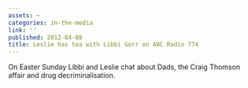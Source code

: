 ```yaml
---
assets: ~
categories: in-the-media
link: ''
published: 2012-04-08
title: Leslie has tea with Libbi Gorr on ABC Radio 774
---
```

On Easter Sunday Libbi and Leslie chat about Dads, the Craig Thomson affair and drug decriminalisation. 